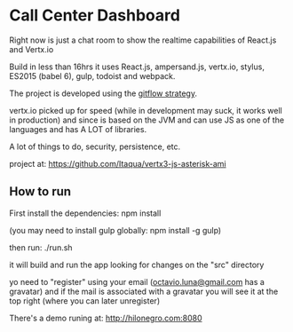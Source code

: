Call Center Dashboard
=====================

Right now is just a chat room to show the realtime capabilities of React.js and Vertx.io

Build in less than 16hrs it uses React.js, ampersand.js, vertx.io, stylus, ES2015 (babel 6), gulp, todoist and webpack.

The project is developed using the [gitflow strategy](http://jeffkreeftmeijer.com/2010/why-arent-you-using-git-flow/).

vertx.io picked up for speed (while in development may suck, it works well in production) and since is based on the JVM and can use JS as one of the languages and has A LOT of libraries.

A lot of things to do, security, persistence, etc.

project at: <https://github.com/Itaqua/vertx3-js-asterisk-ami>


How to run
----------

First install the dependencies:
npm install

(you may need to install gulp globally: npm install -g gulp)

then run: ./run.sh

it will build and run the app looking for changes on the "src" directory


yo need to "register" using your email (octavio.luna@gmail.com has a gravatar) and if the mail is associated with a gravatar you will see it at the top right (where you can later unregister)

There's a demo runing at: <http://hilonegro.com:8080>